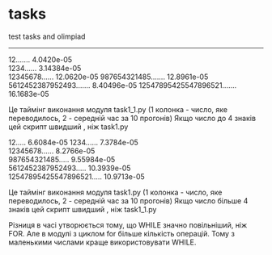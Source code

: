 # tasks
test tasks and olimpiad


----------




12.......    4.0420e-05    
1234......           3.14384e-05              
12345678......          12.0620e-05
987654321485.......       12.8961e-05
5612452387952493.......      8.40496e-05
12547895425547896521.......       16.1683e-05

Це таймінг виконання модуля task1_1.py (1 колонка - число, яке переводилось, 2 - середній час за 10 прогонів)
Якщо число до 4 знаків цей скрипт швидший , ніж task1.py

12.....        6.6084e-05
1234......      7.3784e-05   
12345678......       8.2766e-05   
987654321485.....         9.55984e-05   
5612452387952493.....       10.3939e-05    
12547895425547896521.....       10.9713e-05

Це таймінг виконання модуля task1.py (1 колонка - число, яке переводилось, 2 - середній час за 10 прогонів)
Якщо число більше 4 знаків цей скрипт швидший , ніж task1_1.py

Різниця в часі утворюється тому, що WHILE значно повільніший, ніж FOR. Але в модулі з циклом for більше кількість
операцій. Тому з маленькими числами краще використовувати WHILE.
